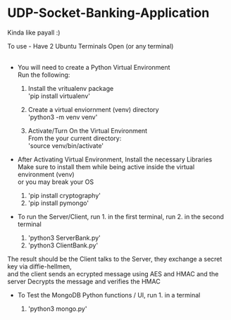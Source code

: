 # UDP-Socket-Banking-Application
Kinda like payall :) 


To use - Have 2 Ubuntu Terminals Open (or any terminal) <br /> <br />

- You will need to create a Python Virtual Environment <br />
Run the following:  <br />

  1. Install the vritualenv package <br />
     'pip install virtualenv' <br />

  2. Create a virtual enviornment (venv) directory <br />
      'python3 -m venv venv' <br />

  3. Activate/Turn On the Virtual Environment <br />
     From the your current directory: <br />
     'source venv/bin/activate' <br />

- After Activating Virtual Environment, Install the necessary Libraries  <br />
Make sure to install them while being active inside the virtual environment (venv)  <br />
or you may break your OS  <br />

  1. 'pip install cryptography' <br />
  2. 'pip install pymongo' <br />

- To run the Server/Client, run 1. in the first terminal, run 2. in the second terminal  <br />    

  1. 'python3 ServerBank.py' <br />
  2. 'python3 ClientBank.py' <br />

The result should be the Client talks to the Server, they exchange a secret key via diffie-hellmen, <br />
and the client sends an ecrypted message using AES and HMAC and the server Decrypts the message and verifies the HMAC <br />

- To Test the MongoDB Python functions / UI, run 1. in a terminal <br />

  1. 'python3 mongo.py' <br />


